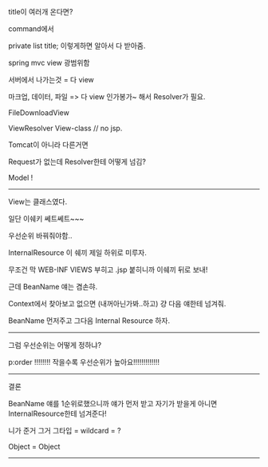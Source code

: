 title이 여러개 온다면?

command에서 

private list<String> title; 이렇게하면 알아서 다 받아줌.



spring mvc view 광범위함



서버에서 나가는것 = 다 view

마크업, 데이터, 파일 => 다 view 인가봉가~ 해서 Resolver가 필요.



FileDownloadView

ViewResolver  View-class   // no jsp.



Tomcat이 아니라 다른거면

Request가 없는데 Resolver한테 어떻게 넘김?

Model !

----

View는 클래스였다.

일단 이쉐키 쎄트쎄트~~~

우선순위 바꿔줘야함..

InternalResource 이 쉐끼 제일 하위로 미루자.

무조건 막 WEB-INF VIEWS 부히고 .jsp 붙히니까 이쉐끼 뒤로 보내!

근데 BeanName 얘는 겸손햐.

Context에서 찾아보고 없으면 (내꺼아닌가봐..하고) 걍 다음 얘한테 넘겨줘.

BeanName 먼저주고 그다음 Internal Resource 하자.



---

그럼 우선순위는 어떻게 정하냐?

p:order !!!!!!!! 작을수록 우선순위가 높아요!!!!!!!!!!!!!

----------------

결론

BeanName 얘를 1순위로했으니까 얘가 먼저 받고 자기가 받을게 아니면 InternalResource한테 넘겨준다!



니가 준거 그거 그타입 = wildcard = ?

Object = Object

---

